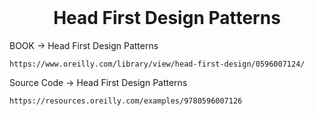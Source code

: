<h1 align="center" style="margin-top: 0px;">
    Head First Design Patterns
</h1>

BOOK -> Head First Design Patterns

    https://www.oreilly.com/library/view/head-first-design/0596007124/

Source Code -> Head First Design Patterns

    https://resources.oreilly.com/examples/9780596007126